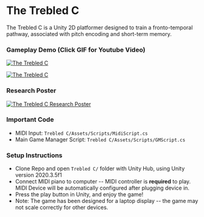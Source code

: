 # The Trebled C
The Trebled C is a Unity 2D platformer designed to train a fronto-temporal pathway, associated with pitch encoding and short-term memory.

### Gameplay Demo (Click GIF for Youtube Video)

[![The Trebled C](https://imgur.com/VHakkYM.gif)](https://www.youtube.com/watch?v=cAAEySOGntU "The Trebled C")

<a href="https://www.youtube.com/watch?v=cAAEySOGntU" target="_blank" align="center">
  <img src="https://imgur.com/VHakkYM.gif" alt="The Trebled C"/>
</a>



### Research Poster
[![The Trebled C Research Poster](https://imgur.com/fF7qopJ.png)](https://drive.google.com/file/d/1fpbBhvswLQPDHf9lVKvwNas0APR-qEGJ/view?usp=sharing "The Trebled C Research Poster")


### Important Code
* MIDI Input: `Trebled C/Assets/Scripts/MidiScript.cs`
* Main Game Manager Script: `Trebled C/Assets/Scripts/GMScript.cs`


### Setup Instructions
* Clone Repo and open `Trebled C/` folder with Unity Hub, using Unity version 2020.3.5f1
* Connect MIDI piano to computer -- MIDI controller is **required** to play. MIDI Device will be automatically configured after plugging device in.
* Press the play button in Unity, and enjoy the game!
* Note: The game has been designed for a laptop display -- the game may not scale correctly for other devices.


